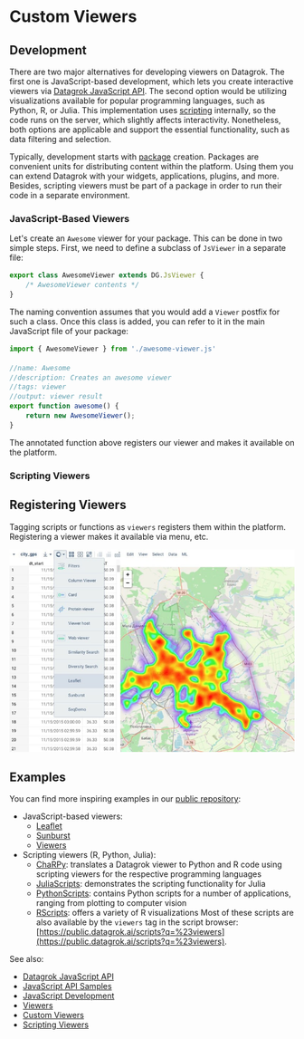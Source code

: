 <!-- TITLE: Develop Custom Viewers -->
<!-- SUBTITLE: -->

# Custom Viewers

## Development

There are two major alternatives for developing viewers on Datagrok. The first one is JavaScript-based development, which lets you create interactive viewers via [Datagrok JavaScript API](../js-api.md). The second option would be utilizing visualizations available for popular programming languages, such as Python, R, or Julia. This implementation uses [scripting](../scripting.md) internally, so the code runs on the server, which slightly affects interactivity. Nonetheless, both options are applicable and support the essential functionality, such as data filtering and selection.

Typically, development starts with [package](../develop.md#packages) creation. Packages are convenient units for distributing content within the platform. Using them you can extend Datagrok with your widgets, applications, plugins, and more. Besides, scripting viewers must be part of a package in order to run their code in a separate environment.

### JavaScript-Based Viewers

Let's create an `Awesome` viewer for your package. This can be done in two simple steps. First, we need to define a subclass of `JsViewer` in a separate file:

```javascript
export class AwesomeViewer extends DG.JsViewer {
    /* AwesomeViewer contents */
}
```

The naming convention assumes that you would add a `Viewer` postfix for such a class. Once this class is added, you can refer to it in the main JavaScript file of your package: 

```javascript
import { AwesomeViewer } from './awesome-viewer.js'

//name: Awesome
//description: Creates an awesome viewer
//tags: viewer
//output: viewer result
export function awesome() {
    return new AwesomeViewer();
}
```

The annotated function above registers our viewer and makes it available on the platform.

### Scripting Viewers

## Registering Viewers

Tagging scripts or functions as `viewers` registers them within the platform. Registering a viewer makes it available via menu, etc.

![](leaflet-menu.jpg "Viewer Menu")

## Examples

You can find more inspiring examples in our [public repository](https://github.com/datagrok-ai/public):

  * JavaScript-based viewers:
    * [Leaflet](https://github.com/datagrok-ai/public/tree/master/packages/Leaflet)
    * [Sunburst](https://github.com/datagrok-ai/public/tree/master/packages/Sunburst)
    * [Viewers](https://github.com/datagrok-ai/public/tree/master/packages/Viewers)
  * Scripting viewers (R, Python, Julia):
    * [ChaRPy](https://github.com/datagrok-ai/public/tree/master/packages/ChaRPy): translates a Datagrok viewer to Python and R code using scripting viewers for the respective programming languages
    * [JuliaScripts](https://github.com/datagrok-ai/public/tree/master/packages/JuliaScripts): demonstrates the scripting functionality for Julia
    * [PythonScripts](https://github.com/datagrok-ai/public/tree/master/packages/PythonScripts): contains Python scripts for a number of applications, ranging from plotting to computer vision
    * [RScripts](https://github.com/datagrok-ai/public/tree/master/packages/RScripts): offers a variety of R visualizations
    Most of these scripts are also available by the `viewers` tag in the script browser: [https://public.datagrok.ai/scripts?q=%23viewers](https://public.datagrok.ai/scripts?q=%23viewers).

See also:

  * [Datagrok JavaScript API](../js-api.md)
  * [JavaScript API Samples](https://public.datagrok.ai/js/samples/functions/custom-viewers/viewers)
  * [JavaScript Development](../develop.md)
  * [Viewers](https://datagrok.ai/help/visualize/viewers)
  * [Custom Viewers](https://datagrok.ai/help/develop/js-api#custom-viewers)
  * [Scripting Viewers](https://datagrok.ai/help/visualize/viewers/scripting-viewer)
